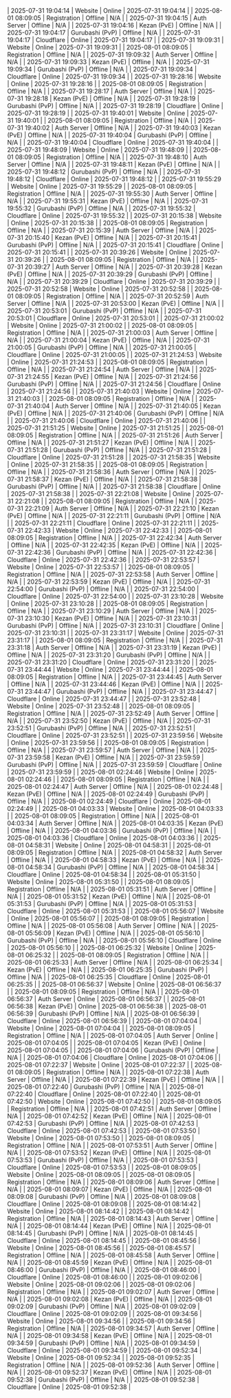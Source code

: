 
| 2025-07-31 19:04:14 | Website | Online | 2025-07-31 19:04:14 |
| 2025-08-01 08:09:05 | Registration | Offline | N/A |
| 2025-07-31 19:04:15 | Auth Server | Offline | N/A |
| 2025-07-31 19:04:16 | Kezan (PvE) | Offline | N/A |
| 2025-07-31 19:04:17 | Gurubashi (PvP) | Offline | N/A |
| 2025-07-31 19:04:17 | Cloudflare | Online | 2025-07-31 19:04:17 |
| 2025-07-31 19:09:31 | Website | Online | 2025-07-31 19:09:31 |
| 2025-08-01 08:09:05 | Registration | Offline | N/A |
| 2025-07-31 19:09:32 | Auth Server | Offline | N/A |
| 2025-07-31 19:09:33 | Kezan (PvE) | Offline | N/A |
| 2025-07-31 19:09:34 | Gurubashi (PvP) | Offline | N/A |
| 2025-07-31 19:09:34 | Cloudflare | Online | 2025-07-31 19:09:34 |
| 2025-07-31 19:28:16 | Website | Online | 2025-07-31 19:28:16 |
| 2025-08-01 08:09:05 | Registration | Offline | N/A |
| 2025-07-31 19:28:17 | Auth Server | Offline | N/A |
| 2025-07-31 19:28:18 | Kezan (PvE) | Offline | N/A |
| 2025-07-31 19:28:19 | Gurubashi (PvP) | Offline | N/A |
| 2025-07-31 19:28:19 | Cloudflare | Online | 2025-07-31 19:28:19 |
| 2025-07-31 19:40:01 | Website | Online | 2025-07-31 19:40:01 |
| 2025-08-01 08:09:05 | Registration | Offline | N/A |
| 2025-07-31 19:40:02 | Auth Server | Offline | N/A |
| 2025-07-31 19:40:03 | Kezan (PvE) | Offline | N/A |
| 2025-07-31 19:40:04 | Gurubashi (PvP) | Offline | N/A |
| 2025-07-31 19:40:04 | Cloudflare | Online | 2025-07-31 19:40:04 |
| 2025-07-31 19:48:09 | Website | Online | 2025-07-31 19:48:09 |
| 2025-08-01 08:09:05 | Registration | Offline | N/A |
| 2025-07-31 19:48:10 | Auth Server | Offline | N/A |
| 2025-07-31 19:48:11 | Kezan (PvE) | Offline | N/A |
| 2025-07-31 19:48:12 | Gurubashi (PvP) | Offline | N/A |
| 2025-07-31 19:48:12 | Cloudflare | Online | 2025-07-31 19:48:12 |
| 2025-07-31 19:55:29 | Website | Online | 2025-07-31 19:55:29 |
| 2025-08-01 08:09:05 | Registration | Offline | N/A |
| 2025-07-31 19:55:30 | Auth Server | Offline | N/A |
| 2025-07-31 19:55:31 | Kezan (PvE) | Offline | N/A |
| 2025-07-31 19:55:32 | Gurubashi (PvP) | Offline | N/A |
| 2025-07-31 19:55:32 | Cloudflare | Online | 2025-07-31 19:55:32 |
| 2025-07-31 20:15:38 | Website | Online | 2025-07-31 20:15:38 |
| 2025-08-01 08:09:05 | Registration | Offline | N/A |
| 2025-07-31 20:15:39 | Auth Server | Offline | N/A |
| 2025-07-31 20:15:40 | Kezan (PvE) | Offline | N/A |
| 2025-07-31 20:15:41 | Gurubashi (PvP) | Offline | N/A |
| 2025-07-31 20:15:41 | Cloudflare | Online | 2025-07-31 20:15:41 |
| 2025-07-31 20:39:26 | Website | Online | 2025-07-31 20:39:26 |
| 2025-08-01 08:09:05 | Registration | Offline | N/A |
| 2025-07-31 20:39:27 | Auth Server | Offline | N/A |
| 2025-07-31 20:39:28 | Kezan (PvE) | Offline | N/A |
| 2025-07-31 20:39:29 | Gurubashi (PvP) | Offline | N/A |
| 2025-07-31 20:39:29 | Cloudflare | Online | 2025-07-31 20:39:29 |
| 2025-07-31 20:52:58 | Website | Online | 2025-07-31 20:52:58 |
| 2025-08-01 08:09:05 | Registration | Offline | N/A |
| 2025-07-31 20:52:59 | Auth Server | Offline | N/A |
| 2025-07-31 20:53:00 | Kezan (PvE) | Offline | N/A |
| 2025-07-31 20:53:01 | Gurubashi (PvP) | Offline | N/A |
| 2025-07-31 20:53:01 | Cloudflare | Online | 2025-07-31 20:53:01 |
| 2025-07-31 21:00:02 | Website | Online | 2025-07-31 21:00:02 |
| 2025-08-01 08:09:05 | Registration | Offline | N/A |
| 2025-07-31 21:00:03 | Auth Server | Offline | N/A |
| 2025-07-31 21:00:04 | Kezan (PvE) | Offline | N/A |
| 2025-07-31 21:00:05 | Gurubashi (PvP) | Offline | N/A |
| 2025-07-31 21:00:05 | Cloudflare | Online | 2025-07-31 21:00:05 |
| 2025-07-31 21:24:53 | Website | Online | 2025-07-31 21:24:53 |
| 2025-08-01 08:09:05 | Registration | Offline | N/A |
| 2025-07-31 21:24:54 | Auth Server | Offline | N/A |
| 2025-07-31 21:24:55 | Kezan (PvE) | Offline | N/A |
| 2025-07-31 21:24:56 | Gurubashi (PvP) | Offline | N/A |
| 2025-07-31 21:24:56 | Cloudflare | Online | 2025-07-31 21:24:56 |
| 2025-07-31 21:40:03 | Website | Online | 2025-07-31 21:40:03 |
| 2025-08-01 08:09:05 | Registration | Offline | N/A |
| 2025-07-31 21:40:04 | Auth Server | Offline | N/A |
| 2025-07-31 21:40:05 | Kezan (PvE) | Offline | N/A |
| 2025-07-31 21:40:06 | Gurubashi (PvP) | Offline | N/A |
| 2025-07-31 21:40:06 | Cloudflare | Online | 2025-07-31 21:40:06 |
| 2025-07-31 21:51:25 | Website | Online | 2025-07-31 21:51:25 |
| 2025-08-01 08:09:05 | Registration | Offline | N/A |
| 2025-07-31 21:51:26 | Auth Server | Offline | N/A |
| 2025-07-31 21:51:27 | Kezan (PvE) | Offline | N/A |
| 2025-07-31 21:51:28 | Gurubashi (PvP) | Offline | N/A |
| 2025-07-31 21:51:28 | Cloudflare | Online | 2025-07-31 21:51:28 |
| 2025-07-31 21:58:35 | Website | Online | 2025-07-31 21:58:35 |
| 2025-08-01 08:09:05 | Registration | Offline | N/A |
| 2025-07-31 21:58:36 | Auth Server | Offline | N/A |
| 2025-07-31 21:58:37 | Kezan (PvE) | Offline | N/A |
| 2025-07-31 21:58:38 | Gurubashi (PvP) | Offline | N/A |
| 2025-07-31 21:58:38 | Cloudflare | Online | 2025-07-31 21:58:38 |
| 2025-07-31 22:21:08 | Website | Online | 2025-07-31 22:21:08 |
| 2025-08-01 08:09:05 | Registration | Offline | N/A |
| 2025-07-31 22:21:09 | Auth Server | Offline | N/A |
| 2025-07-31 22:21:10 | Kezan (PvE) | Offline | N/A |
| 2025-07-31 22:21:11 | Gurubashi (PvP) | Offline | N/A |
| 2025-07-31 22:21:11 | Cloudflare | Online | 2025-07-31 22:21:11 |
| 2025-07-31 22:42:33 | Website | Online | 2025-07-31 22:42:33 |
| 2025-08-01 08:09:05 | Registration | Offline | N/A |
| 2025-07-31 22:42:34 | Auth Server | Offline | N/A |
| 2025-07-31 22:42:35 | Kezan (PvE) | Offline | N/A |
| 2025-07-31 22:42:36 | Gurubashi (PvP) | Offline | N/A |
| 2025-07-31 22:42:36 | Cloudflare | Online | 2025-07-31 22:42:36 |
| 2025-07-31 22:53:57 | Website | Online | 2025-07-31 22:53:57 |
| 2025-08-01 08:09:05 | Registration | Offline | N/A |
| 2025-07-31 22:53:58 | Auth Server | Offline | N/A |
| 2025-07-31 22:53:59 | Kezan (PvE) | Offline | N/A |
| 2025-07-31 22:54:00 | Gurubashi (PvP) | Offline | N/A |
| 2025-07-31 22:54:00 | Cloudflare | Online | 2025-07-31 22:54:00 |
| 2025-07-31 23:10:28 | Website | Online | 2025-07-31 23:10:28 |
| 2025-08-01 08:09:05 | Registration | Offline | N/A |
| 2025-07-31 23:10:29 | Auth Server | Offline | N/A |
| 2025-07-31 23:10:30 | Kezan (PvE) | Offline | N/A |
| 2025-07-31 23:10:31 | Gurubashi (PvP) | Offline | N/A |
| 2025-07-31 23:10:31 | Cloudflare | Online | 2025-07-31 23:10:31 |
| 2025-07-31 23:31:17 | Website | Online | 2025-07-31 23:31:17 |
| 2025-08-01 08:09:05 | Registration | Offline | N/A |
| 2025-07-31 23:31:18 | Auth Server | Offline | N/A |
| 2025-07-31 23:31:19 | Kezan (PvE) | Offline | N/A |
| 2025-07-31 23:31:20 | Gurubashi (PvP) | Offline | N/A |
| 2025-07-31 23:31:20 | Cloudflare | Online | 2025-07-31 23:31:20 |
| 2025-07-31 23:44:44 | Website | Online | 2025-07-31 23:44:44 |
| 2025-08-01 08:09:05 | Registration | Offline | N/A |
| 2025-07-31 23:44:45 | Auth Server | Offline | N/A |
| 2025-07-31 23:44:46 | Kezan (PvE) | Offline | N/A |
| 2025-07-31 23:44:47 | Gurubashi (PvP) | Offline | N/A |
| 2025-07-31 23:44:47 | Cloudflare | Online | 2025-07-31 23:44:47 |
| 2025-07-31 23:52:48 | Website | Online | 2025-07-31 23:52:48 |
| 2025-08-01 08:09:05 | Registration | Offline | N/A |
| 2025-07-31 23:52:49 | Auth Server | Offline | N/A |
| 2025-07-31 23:52:50 | Kezan (PvE) | Offline | N/A |
| 2025-07-31 23:52:51 | Gurubashi (PvP) | Offline | N/A |
| 2025-07-31 23:52:51 | Cloudflare | Online | 2025-07-31 23:52:51 |
| 2025-07-31 23:59:56 | Website | Online | 2025-07-31 23:59:56 |
| 2025-08-01 08:09:05 | Registration | Offline | N/A |
| 2025-07-31 23:59:57 | Auth Server | Offline | N/A |
| 2025-07-31 23:59:58 | Kezan (PvE) | Offline | N/A |
| 2025-07-31 23:59:59 | Gurubashi (PvP) | Offline | N/A |
| 2025-07-31 23:59:59 | Cloudflare | Online | 2025-07-31 23:59:59 |
| 2025-08-01 02:24:46 | Website | Online | 2025-08-01 02:24:46 |
| 2025-08-01 08:09:05 | Registration | Offline | N/A |
| 2025-08-01 02:24:47 | Auth Server | Offline | N/A |
| 2025-08-01 02:24:48 | Kezan (PvE) | Offline | N/A |
| 2025-08-01 02:24:49 | Gurubashi (PvP) | Offline | N/A |
| 2025-08-01 02:24:49 | Cloudflare | Online | 2025-08-01 02:24:49 |
| 2025-08-01 04:03:33 | Website | Online | 2025-08-01 04:03:33 |
| 2025-08-01 08:09:05 | Registration | Offline | N/A |
| 2025-08-01 04:03:34 | Auth Server | Offline | N/A |
| 2025-08-01 04:03:35 | Kezan (PvE) | Offline | N/A |
| 2025-08-01 04:03:36 | Gurubashi (PvP) | Offline | N/A |
| 2025-08-01 04:03:36 | Cloudflare | Online | 2025-08-01 04:03:36 |
| 2025-08-01 04:58:31 | Website | Online | 2025-08-01 04:58:31 |
| 2025-08-01 08:09:05 | Registration | Offline | N/A |
| 2025-08-01 04:58:32 | Auth Server | Offline | N/A |
| 2025-08-01 04:58:33 | Kezan (PvE) | Offline | N/A |
| 2025-08-01 04:58:34 | Gurubashi (PvP) | Offline | N/A |
| 2025-08-01 04:58:34 | Cloudflare | Online | 2025-08-01 04:58:34 |
| 2025-08-01 05:31:50 | Website | Online | 2025-08-01 05:31:50 |
| 2025-08-01 08:09:05 | Registration | Offline | N/A |
| 2025-08-01 05:31:51 | Auth Server | Offline | N/A |
| 2025-08-01 05:31:52 | Kezan (PvE) | Offline | N/A |
| 2025-08-01 05:31:53 | Gurubashi (PvP) | Offline | N/A |
| 2025-08-01 05:31:53 | Cloudflare | Online | 2025-08-01 05:31:53 |
| 2025-08-01 05:56:07 | Website | Online | 2025-08-01 05:56:07 |
| 2025-08-01 08:09:05 | Registration | Offline | N/A |
| 2025-08-01 05:56:08 | Auth Server | Offline | N/A |
| 2025-08-01 05:56:09 | Kezan (PvE) | Offline | N/A |
| 2025-08-01 05:56:10 | Gurubashi (PvP) | Offline | N/A |
| 2025-08-01 05:56:10 | Cloudflare | Online | 2025-08-01 05:56:10 |
| 2025-08-01 06:25:32 | Website | Online | 2025-08-01 06:25:32 |
| 2025-08-01 08:09:05 | Registration | Offline | N/A |
| 2025-08-01 06:25:33 | Auth Server | Offline | N/A |
| 2025-08-01 06:25:34 | Kezan (PvE) | Offline | N/A |
| 2025-08-01 06:25:35 | Gurubashi (PvP) | Offline | N/A |
| 2025-08-01 06:25:35 | Cloudflare | Online | 2025-08-01 06:25:35 |
| 2025-08-01 06:56:37 | Website | Online | 2025-08-01 06:56:37 |
| 2025-08-01 08:09:05 | Registration | Offline | N/A |
| 2025-08-01 06:56:37 | Auth Server | Online | 2025-08-01 06:56:37 |
| 2025-08-01 06:56:38 | Kezan (PvE) | Online | 2025-08-01 06:56:38 |
| 2025-08-01 06:56:39 | Gurubashi (PvP) | Offline | N/A |
| 2025-08-01 06:56:39 | Cloudflare | Online | 2025-08-01 06:56:39 |
| 2025-08-01 07:04:04 | Website | Online | 2025-08-01 07:04:04 |
| 2025-08-01 08:09:05 | Registration | Offline | N/A |
| 2025-08-01 07:04:05 | Auth Server | Online | 2025-08-01 07:04:05 |
| 2025-08-01 07:04:05 | Kezan (PvE) | Online | 2025-08-01 07:04:05 |
| 2025-08-01 07:04:06 | Gurubashi (PvP) | Offline | N/A |
| 2025-08-01 07:04:06 | Cloudflare | Online | 2025-08-01 07:04:06 |
| 2025-08-01 07:22:37 | Website | Online | 2025-08-01 07:22:37 |
| 2025-08-01 08:09:05 | Registration | Offline | N/A |
| 2025-08-01 07:22:38 | Auth Server | Offline | N/A |
| 2025-08-01 07:22:39 | Kezan (PvE) | Offline | N/A |
| 2025-08-01 07:22:40 | Gurubashi (PvP) | Offline | N/A |
| 2025-08-01 07:22:40 | Cloudflare | Online | 2025-08-01 07:22:40 |
| 2025-08-01 07:42:50 | Website | Online | 2025-08-01 07:42:50 |
| 2025-08-01 08:09:05 | Registration | Offline | N/A |
| 2025-08-01 07:42:51 | Auth Server | Offline | N/A |
| 2025-08-01 07:42:52 | Kezan (PvE) | Offline | N/A |
| 2025-08-01 07:42:53 | Gurubashi (PvP) | Offline | N/A |
| 2025-08-01 07:42:53 | Cloudflare | Online | 2025-08-01 07:42:53 |
| 2025-08-01 07:53:50 | Website | Online | 2025-08-01 07:53:50 |
| 2025-08-01 08:09:05 | Registration | Offline | N/A |
| 2025-08-01 07:53:51 | Auth Server | Offline | N/A |
| 2025-08-01 07:53:52 | Kezan (PvE) | Offline | N/A |
| 2025-08-01 07:53:53 | Gurubashi (PvP) | Offline | N/A |
| 2025-08-01 07:53:53 | Cloudflare | Online | 2025-08-01 07:53:53 |
| 2025-08-01 08:09:05 | Website | Online | 2025-08-01 08:09:05 |
| 2025-08-01 08:09:05 | Registration | Offline | N/A |
| 2025-08-01 08:09:06 | Auth Server | Offline | N/A |
| 2025-08-01 08:09:07 | Kezan (PvE) | Offline | N/A |
| 2025-08-01 08:09:08 | Gurubashi (PvP) | Offline | N/A |
| 2025-08-01 08:09:08 | Cloudflare | Online | 2025-08-01 08:09:08 |
| 2025-08-01 08:14:42 | Website | Online | 2025-08-01 08:14:42 |
| 2025-08-01 08:14:42 | Registration | Offline | N/A |
| 2025-08-01 08:14:43 | Auth Server | Offline | N/A |
| 2025-08-01 08:14:44 | Kezan (PvE) | Offline | N/A |
| 2025-08-01 08:14:45 | Gurubashi (PvP) | Offline | N/A |
| 2025-08-01 08:14:45 | Cloudflare | Online | 2025-08-01 08:14:45 |
| 2025-08-01 08:45:56 | Website | Online | 2025-08-01 08:45:56 |
| 2025-08-01 08:45:57 | Registration | Offline | N/A |
| 2025-08-01 08:45:58 | Auth Server | Offline | N/A |
| 2025-08-01 08:45:59 | Kezan (PvE) | Offline | N/A |
| 2025-08-01 08:46:00 | Gurubashi (PvP) | Offline | N/A |
| 2025-08-01 08:46:00 | Cloudflare | Online | 2025-08-01 08:46:00 |
| 2025-08-01 09:02:06 | Website | Online | 2025-08-01 09:02:06 |
| 2025-08-01 09:02:06 | Registration | Offline | N/A |
| 2025-08-01 09:02:07 | Auth Server | Offline | N/A |
| 2025-08-01 09:02:08 | Kezan (PvE) | Offline | N/A |
| 2025-08-01 09:02:09 | Gurubashi (PvP) | Offline | N/A |
| 2025-08-01 09:02:09 | Cloudflare | Online | 2025-08-01 09:02:09 |
| 2025-08-01 09:34:56 | Website | Online | 2025-08-01 09:34:56 |
| 2025-08-01 09:34:56 | Registration | Offline | N/A |
| 2025-08-01 09:34:57 | Auth Server | Offline | N/A |
| 2025-08-01 09:34:58 | Kezan (PvE) | Offline | N/A |
| 2025-08-01 09:34:59 | Gurubashi (PvP) | Offline | N/A |
| 2025-08-01 09:34:59 | Cloudflare | Online | 2025-08-01 09:34:59 |
| 2025-08-01 09:52:34 | Website | Online | 2025-08-01 09:52:34 |
| 2025-08-01 09:52:35 | Registration | Offline | N/A |
| 2025-08-01 09:52:36 | Auth Server | Offline | N/A |
| 2025-08-01 09:52:37 | Kezan (PvE) | Offline | N/A |
| 2025-08-01 09:52:38 | Gurubashi (PvP) | Offline | N/A |
| 2025-08-01 09:52:38 | Cloudflare | Online | 2025-08-01 09:52:38 |
